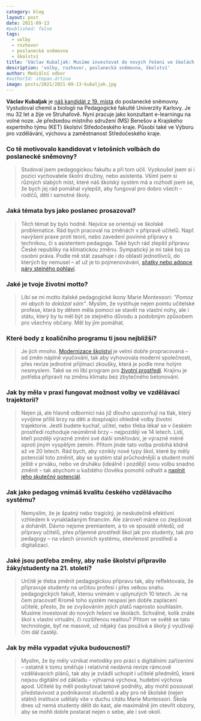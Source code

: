 ```yaml
---
category: blog
layout: post
date: 2021-09-13
#published: false
tags: 
  - volby
  - rozhovor
  - poslanecká sněmovna
  - školství
title: 'Václav Kubaljak: Musíme investovat do nových řešení ve školách!'
description: 'volby, rozhovor, poslanecká sněmovna, školství'
author: Mediální odbor
#authorId: stepan.drtina
image: posts/2021/2021-09-13-kubaljak.jpg
---
```


**Václav Kubaljak** je [náš kandidát z 19. místa](https://www.piratiastarostove.cz/kandidati/bc-vaclav-kubaljak/) do poslanecké sněmovny. Vystudoval chemii a biologii na Pedagogické fakultě Univerzity Karlovy. Je mu 32 let a žije ve Struhařově. Nyní pracuje jako konzultant e-learningu na volné noze. Je předsedou místního sdružení (MS) Benešov a Krajského expertního týmu (KET) školství Středočeského kraje. Působí také ve Výboru pro vzdělávání, výchovu a zaměstnanost Středočeského kraje.

### **Co tě motivovalo kandidovat v letošních volbách do poslanecké sněmovny?**
> Studoval jsem pedagogickou fakultu a při tom učil. Vyzkoušel jsem si i pozici vychovatele školní družiny, nebo asistenta. Všiml jsem si různých slabých míst, které náš školský systém má a rozhodl jsem se, že bych jej rád pomáhal vylepšit, aby fungoval pro dobro všech – rodičů, dětí i samotné školy. 
### **Jaká témata bys jako poslanec prosazoval?**
> Těch témat by bylo hodně. Nejvíce se orientuji ve školské problematice. Rád bych pracoval na změnách v přípravě učitelů. Např. navýšení praxe proti teorii, nebo zavedení povinné přípravy s technikou, či s asistentem pedagoga. Také bych rád zlepšil přípravu České republiky na klimatickou změnu. Sympatický je mi také boj za osobní práva. Podle mě stát zasahuje i do oblastí jednotlivců, do kterých by nemusel – ať už je to pojmenovávání, [sňatky nebo adopce páry stejného pohlaví](https://www.piratiastarostove.cz/program/rovnopravne-snatky/).
### **Jaké je tvoje životní motto?**
> Líbí se mi motto italské pedagogické ikony Marie Montessori: *"Pomoz mi abych to dokázal sám"*. Myslím, že vystihuje nejen pointu učitelské profese, která by dětem měla pomoci se stavět na vlastní nohy, ale i státu, který by tu měl být ze stejného důvodu a podobným způsobem pro všechny občany. Měl by jim pomáhat.
### **Které body z koaličního programu ti jsou nejbližší?**
> Je jich mnoho. [Modernizace školství](https://www.piratiastarostove.cz/program/vyuka-zaky-pripravi-na-zivot-a-bude-je-bavit/) je velmi dobře propracovaná – od změn náplně vyučování, tak aby vyhovovala moderní společnosti, přes revize jednotné přijímací zkoušky, která je podle mne holým nesmyslem. Také se mi líbí program pro [životní prostředí](https://www.piratiastarostove.cz/program/resort/zivotni-prostredi/). Krajinu je potřeba připravit na změnu klimatu bez zbytečného betonování.
### **Jak by měla v praxi fungovat možnost volby ve vzdělávací trajektorii?**
> Nejen já, ale hlavně odborníci nás již dlouho upozorňují na tlak, který vyvíjíme příliš brzy na děti a dospívající ohledně volby životní trajektorie. Jestli budete kuchař, učitel, nebo třeba lékař se v českém prostředí rozhoduje neúměrně brzy – nejpozději ve 14 letech. Lidí, kteří později výrazně změní své další směřování, je výrazně méně oproti jiným vyspělým zemím. Přitom jinde tato volba probíhá klidně až ve 20 letech. Rád bych, aby vznikly nové typy škol, které by měly potenciál toto změnit, aby se systém stal průchodnější a student mohl ještě v prváku, nebo ve druháku (ideálně i později) svou volbu snadno změnit – tak abychom u každého člověka pomohli odhalit a [naplnit jeho skutečný potenciál](https://www.youtube.com/watch?v=3HOJshokJXE).
### **Jak jako pedagog vnímáš kvalitu českého vzdělávacího systému?**
> Nemyslím, že je špatný nebo tragický, je neskutečně efektivní vzhledem k vynakládaným financím. Ale zároveň máme co zlepšovat a dohánět. Dávno nejsme premiantem, a to ve spoustě ohledů, od přípravy učitelů, přes příjemné prostředí škol jak pro studenty, tak pro pedagogy – na všech úrovních systému, otevřenost prostředí a digitalizaci.
### **Jaké jsou potřeba změny, aby naše školství připravilo žáky/studenty na 21. století?**
> Určitě je třeba změnit pedagogickou přípravu tak, aby reflektovala, že připravuje studenty na určitou profesi i přes velkou snahu pedagogických fakult, kterou vnímám v uplynulých 10 letech. Je na čem pracovat! Kromě toho systém nespasí jen dobře zaplacení učitelé, přesto, že se zvyšováním jejich platů naprosto souhlasím. Musíme investovat do nových řešení ve školách. Schválně, kolik znáte škol s vlastní virtuální, či rozšířenou realitou? Přitom ve světě se tato technologie, byť ne masově, už nějaký čas používá a školy ji využívají čím dál častěji.
### **Jak by měla vypadat výuka budoucnosti?**
> Myslím, že by měly vznikat metodiky pro práci s digitálními zařízeními – ostatně k tomu směřuje  i relativně nedávná revize rámcově vzdělávacích plánů, tak aby je zvládli uchopit i učitelé předmětů, které nejsou digitální od základu - výtvarná výchova, hudební výchova apod. Učitelé by měli poskytovat takové podněty, aby mohli posouvat představivost a podnikavost studentů a aby pro ně školské (nejen státní) instituce udělaly vše v duchu citátu Marie Montessori. Škola dnes už nemá studenty dělit do kast, ale maximálně jim otevřít obzory, aby se mohli dobře postarat nejen o sebe, ale i své okolí.
